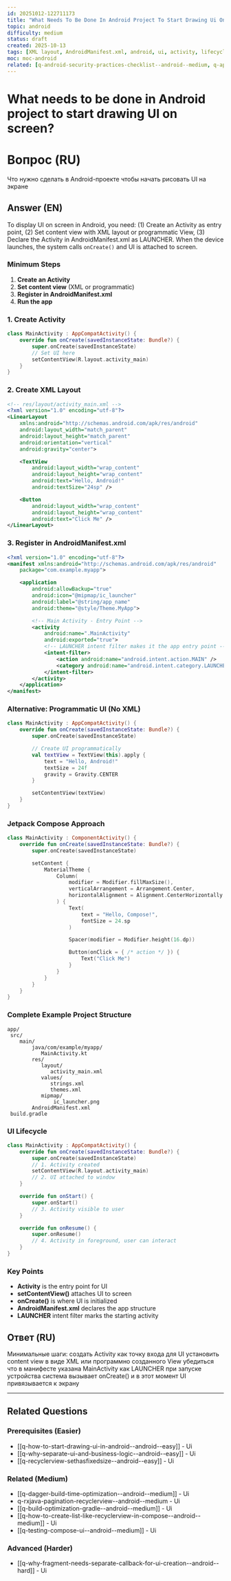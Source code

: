 ```yaml
---
id: 20251012-122711173
title: "What Needs To Be Done In Android Project To Start Drawing Ui On Screen / Что нужно сделать в Android проекте чтобы начать рисовать UI на экране"
topic: android
difficulty: medium
status: draft
created: 2025-10-13
tags: [XML layout, AndroidManifest.xml, android, ui, activity, lifecycle, difficulty/medium]
moc: moc-android
related: [q-android-security-practices-checklist--android--medium, q-app-startup-library--android--medium, q-view-composition-strategy-compose--android--medium]
---
```

# What needs to be done in Android project to start drawing UI on screen?

# Вопрос (RU)

Что нужно сделать в Android-проекте чтобы начать рисовать UI на экране

## Answer (EN)
To display UI on screen in Android, you need: (1) Create an Activity as entry point, (2) Set content view with XML layout or programmatic View, (3) Declare the Activity in AndroidManifest.xml as LAUNCHER. When the device launches, the system calls `onCreate()` and UI is attached to screen.

### Minimum Steps

1. **Create an Activity**
2. **Set content view** (XML or programmatic)
3. **Register in AndroidManifest.xml**
4. **Run the app**

### 1. Create Activity

```kotlin
class MainActivity : AppCompatActivity() {
    override fun onCreate(savedInstanceState: Bundle?) {
        super.onCreate(savedInstanceState)
        // Set UI here
        setContentView(R.layout.activity_main)
    }
}
```

### 2. Create XML Layout

```xml
<!-- res/layout/activity_main.xml -->
<?xml version="1.0" encoding="utf-8"?>
<LinearLayout
    xmlns:android="http://schemas.android.com/apk/res/android"
    android:layout_width="match_parent"
    android:layout_height="match_parent"
    android:orientation="vertical"
    android:gravity="center">

    <TextView
        android:layout_width="wrap_content"
        android:layout_height="wrap_content"
        android:text="Hello, Android!"
        android:textSize="24sp" />

    <Button
        android:layout_width="wrap_content"
        android:layout_height="wrap_content"
        android:text="Click Me" />
</LinearLayout>
```

### 3. Register in AndroidManifest.xml

```xml
<?xml version="1.0" encoding="utf-8"?>
<manifest xmlns:android="http://schemas.android.com/apk/res/android"
    package="com.example.myapp">

    <application
        android:allowBackup="true"
        android:icon="@mipmap/ic_launcher"
        android:label="@string/app_name"
        android:theme="@style/Theme.MyApp">

        <!-- Main Activity - Entry Point -->
        <activity
            android:name=".MainActivity"
            android:exported="true">
            <!-- LAUNCHER intent filter makes it the app entry point -->
            <intent-filter>
                <action android:name="android.intent.action.MAIN" />
                <category android:name="android.intent.category.LAUNCHER" />
            </intent-filter>
        </activity>
    </application>
</manifest>
```

### Alternative: Programmatic UI (No XML)

```kotlin
class MainActivity : AppCompatActivity() {
    override fun onCreate(savedInstanceState: Bundle?) {
        super.onCreate(savedInstanceState)

        // Create UI programmatically
        val textView = TextView(this).apply {
            text = "Hello, Android!"
            textSize = 24f
            gravity = Gravity.CENTER
        }

        setContentView(textView)
    }
}
```

### Jetpack Compose Approach

```kotlin
class MainActivity : ComponentActivity() {
    override fun onCreate(savedInstanceState: Bundle?) {
        super.onCreate(savedInstanceState)

        setContent {
            MaterialTheme {
                Column(
                    modifier = Modifier.fillMaxSize(),
                    verticalArrangement = Arrangement.Center,
                    horizontalAlignment = Alignment.CenterHorizontally
                ) {
                    Text(
                        text = "Hello, Compose!",
                        fontSize = 24.sp
                    )

                    Spacer(modifier = Modifier.height(16.dp))

                    Button(onClick = { /* action */ }) {
                        Text("Click Me")
                    }
                }
            }
        }
    }
}
```

### Complete Example Project Structure

```
app/
 src/
    main/
        java/com/example/myapp/
           MainActivity.kt
        res/
           layout/
              activity_main.xml
           values/
              strings.xml
              themes.xml
           mipmap/
               ic_launcher.png
        AndroidManifest.xml
 build.gradle
```

### UI Lifecycle

```kotlin
class MainActivity : AppCompatActivity() {
    override fun onCreate(savedInstanceState: Bundle?) {
        super.onCreate(savedInstanceState)
        // 1. Activity created
        setContentView(R.layout.activity_main)
        // 2. UI attached to window
    }

    override fun onStart() {
        super.onStart()
        // 3. Activity visible to user
    }

    override fun onResume() {
        super.onResume()
        // 4. Activity in foreground, user can interact
    }
}
```

### Key Points

- **Activity** is the entry point for UI
- **setContentView()** attaches UI to screen
- **onCreate()** is where UI is initialized
- **AndroidManifest.xml** declares the app structure
- **LAUNCHER** intent filter marks the starting activity

## Ответ (RU)

Минимальные шаги: создать Activity как точку входа для UI установить content view в виде XML или программно созданного View убедиться что в манифесте указана MainActivity как LAUNCHER при запуске устройства система вызывает onCreate() и в этот момент UI привязывается к экрану

---

## Related Questions

### Prerequisites (Easier)
- [[q-how-to-start-drawing-ui-in-android--android--easy]] - Ui
- [[q-why-separate-ui-and-business-logic--android--easy]] - Ui
- [[q-recyclerview-sethasfixedsize--android--easy]] - Ui

### Related (Medium)
- [[q-dagger-build-time-optimization--android--medium]] - Ui
- q-rxjava-pagination-recyclerview--android--medium - Ui
- [[q-build-optimization-gradle--android--medium]] - Ui
- [[q-how-to-create-list-like-recyclerview-in-compose--android--medium]] - Ui
- [[q-testing-compose-ui--android--medium]] - Ui

### Advanced (Harder)
- [[q-why-fragment-needs-separate-callback-for-ui-creation--android--hard]] - Ui
